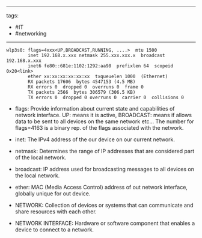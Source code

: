 
---
tags:
- #IT 
- #networking
---


```
wlp3s0: flags=4xxx<UP,BROADCAST,RUNNING, ....>  mtu 1500
        inet 192.168.x.xxx netmask 255.xxx.xxx.x  broadcast 192.168.x.xxx
        inet6 fe80::681e:1102:1292:aa98  prefixlen 64  scopeid 0x20<link>
        ether xx:xx:xx:xx:xx:xx  txqueuelen 1000  (Ethernet)
        RX packets 17606  bytes 4547153 (4.5 MB)
        RX errors 0  dropped 0  overruns 0  frame 0
        TX packets 2566  bytes 306579 (306.5 KB)
        TX errors 0  dropped 0 overruns 0  carrier 0  collisions 0
```

- flags: Provide information about current state and capabilities of network interface. UP: means it is active, BROADCAST: means if allows data to be sent to all devices on the same network etc... The number for flags=4163 is a binary rep. of the flags associated with the network. 

- inet: The IPv4 address of the our device on our current network. 
- netmask: Determines the range of IP addresses that are considered part of the local network. 
- broadcast: IP address used for broadcasting messages to all devices on the local network.  

- ether: MAC (Media Access Control) address of out network interface, globally unique for out device. 



- NETWORK: Collection of devices or systems that can communicate and share resources with each other. 
- NETWORK INTERFACE: Hardware or software component that enables a device to connect to a network. 
